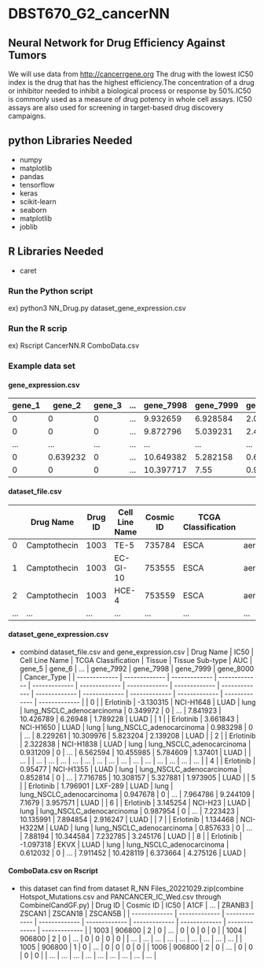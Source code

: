 # DBST670_G2_cancerNN
## Neural Network for Drug Efficiency Against Tumors
We will use data from http://cancerrgene.org
The drug with the lowest IC50 index is the drug that has the highest efficiency.The concentration of a drug or inhibitor needed to inhibit a biological process or response by 50%.IC50 is commonly used as a measure of drug potency in whole cell assays. IC50 assays are also used for screening in target-based drug discovery campaigns.
## python Libraries Needed
 - numpy
 - matplotlib
 - pandas
 - tensorflow
 - keras
 - scikit-learn
 - seaborn
 - matplotlib
 - joblib

## R Libraries Needed
 - caret

### Run the  Python script
ex) python3 NN_Drug.py dataset_gene_expression.csv

### Run the R scrip
ex) Rscript CancerNN.R ComboData.csv

### Example data set
#### gene_expression.csv
| gene_1 | gene_2 | gene_3 | ... | gene_7998 | gene_7999 | gene_8000 | Cancer_Type |
| ------------- | ------------- | ------------- | ------------- | ------------- | ------------- | ------------- | ------------- |
| 0 |0| 0 |	... | 9.932659 | 6.928584 | 2.088413 | KIRC |
| 0 |0| 0 |	... | 9.872796 | 5.039231 | 2.448002 | KIRC |
| ... | ... | ... |	... | ... | ... | ... | ... |
| 0 | 0.639232 | 0 | ... | 10.649382 | 5.282158 | 0.639232 | BRCA0 |
| 0 | 0 | 0 | ... | 10.397717 | 7.55 | 0.926379 | COAD |

#### dataset_file.csv
|  | Drug Name | Drug ID | Cell Line Name | Cosmic ID | TCGA Classification | Tissue | Tissue Sub-type | IC50 | AUC | Max Conc | RMSE | Z score |
| ------------- | ------------- | ------------- | ------------- | ------------- | ------------- | ------------- | ------------- | ------------- | ------------- | ------------- | ------------- | ------------- |
| 0 | Camptothecin | 1003 | TE-5 | 735784 | ESCA | aero_digestive_tract | oesophagus | -2.555310782 | 0.834075918 | 0.1 | 0.087242117 | -0.161952499 |
| 1 | Camptothecin | 1003 | EC-GI-10 | 753555 | ESCA | aero_digestive_tract | oesophagus | -3.125664052 | 0.804941689 | 0.1 | 0.082367836 | -0.472096346 |
| 2 | Camptothecin | 1003 | HCE-4 | 753559 | ESCA | aero_digestive_tract | oesophagus | -3.536140073 | 0.77867008 | 0.1 | 0.087080221 | -0.695302943 |
| ... | ... | ... | ... | ... | ... | ... | ... | ... | ... | ... | ... | ... |

#### dataset_gene_expression.csv
 - combind dataset_file.csv and gene_expression.csv
| Drug Name | IC50 | Cell Line Name | TCGA Classification | Tissue | Tissue Sub-type | AUC | gene_5 | gene_6 | ... | gene_7992 | gene_7998 | gene_7999 | gene_8000 | Cancer_Type |
| ------------- | ------------- | ------------- | ------------- | ------------- | ------------- | ------------- | ------------- | ------------- | ------------- | ------------- | ------------- | ------------- | ------------- | ------------- |
| 0 | | Erlotinib | -3.130315 | NCI-H1648 | LUAD | lung | lung_NSCLC_adenocarcinoma | 0.349972 | 0 | ... | 7.841923 | 10.426789 | 6.26948 | 1.789228 | LUAD |
| 1 | | Erlotinib | 3.661843 | NCI-H1650 | LUAD | lung | lung_NSCLC_adenocarcinoma | 0.983298 | 0 | ... | 8.229261 | 10.309976 | 5.823204 | 2.139208 | LUAD |
| 2 | | Erlotinib | 2.322838 | NCI-H1838 | LUAD | lung | lung_NSCLC_adenocarcinoma | 0.931209 | 0 | ... | 6.562594 | 10.455985 | 5.784609 | 1.37401 | LUAD |
| … | | … | … | … | … | … | … | … | … | ... | … | … | … | … | … |
| 4 | | Erlotinib | 0.95477 | NCI-H1355 | LUAD | lung | lung_NSCLC_adenocarcinoma | 0.852814 | 0 | ... | 7.716785 | 10.308157 | 5.327881 | 1.973905 | LUAD |
| 5 | | Erlotinib | 1.796901 | LXF-289 | LUAD | lung | lung_NSCLC_adenocarcinoma | 0.947678 | 0 | ... | 7.964786 | 9.244109 | 7.1679 | 3.957571 | LUAD |
| 6 | | Erlotinib | 3.145254 | NCI-H23 | LUAD | lung | lung_NSCLC_adenocarcinoma | 0.987954 | 0 | ... | 7.223423 | 10.135991 | 7.894854 | 2.916247 | LUAD |
| 7 | | Erlotinib | 1.134468 | NCI-H322M | LUAD | lung | lung_NSCLC_adenocarcinoma | 0.857633 | 0 | ... | 7.88194 | 10.344584 | 7.232785 | 3.245176 | LUAD |
| 8 | | Erlotinib | -1.097318 | EKVX | LUAD | lung | lung_NSCLC_adenocarcinoma | 0.612032 | 0 | ... | 7.911452 | 10.428119 | 6.373664 | 4.275126 | LUAD |

#### ComboData.csv on Rscript
 - this dataset can find from dataset R_NN Files_20221029.zip(combine Hotspot_Mutations.csv and PANCANCER_IC_Wed.csv through CombineICandGF.py)
| Drug ID | Cosmic ID | IC50 | A1CF | ... | ZRANB3 | ZSCAN1 | ZSCAN18 | ZSCAN5B |
| ------------- | ------------- | ------------- | ------------- | ------------- | ------------- | ------------- | ------------- | ------------- |
| 1003 | 906800 | 2 | 0 | ... | 0 | 0 | 0 | 0 |
| 1004 | 906800 | 2 | 0 | ... | 0 | 0 | 0 | 0 |
| ... | ... | ... | ... | ... | ... | ... | ... | ... |
| 1005 | 906800 | 1 | 0 | ... | 0 | 0 | 0 | 0 |
| 1006 | 906800 | 2 | 0 | ... | 0 | 0 | 0 | 0 |
| ... | ... | ... | ... | ... | ... | ... | ... | ... |